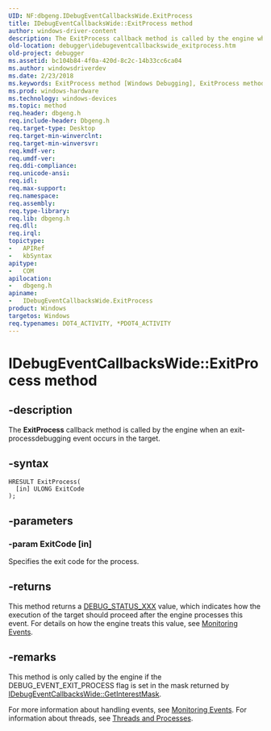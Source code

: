 ```yaml
---
UID: NF:dbgeng.IDebugEventCallbacksWide.ExitProcess
title: IDebugEventCallbacksWide::ExitProcess method
author: windows-driver-content
description: The ExitProcess callback method is called by the engine when an exit-processdebugging event occurs in the target.
old-location: debugger\idebugeventcallbackswide_exitprocess.htm
old-project: debugger
ms.assetid: bc104b84-4f0a-420d-8c2c-14b33cc6ca04
ms.author: windowsdriverdev
ms.date: 2/23/2018
ms.keywords: ExitProcess method [Windows Debugging], ExitProcess method [Windows Debugging], IDebugEventCallbacksWide interface, ExitProcess,IDebugEventCallbacksWide.ExitProcess, IDebugEventCallbacksWide, IDebugEventCallbacksWide interface [Windows Debugging], ExitProcess method, IDebugEventCallbacksWide::ExitProcess, dbgeng/IDebugEventCallbacksWide::ExitProcess, debugger.idebugeventcallbackswide_exitprocess
ms.prod: windows-hardware
ms.technology: windows-devices
ms.topic: method
req.header: dbgeng.h
req.include-header: Dbgeng.h
req.target-type: Desktop
req.target-min-winverclnt: 
req.target-min-winversvr: 
req.kmdf-ver: 
req.umdf-ver: 
req.ddi-compliance: 
req.unicode-ansi: 
req.idl: 
req.max-support: 
req.namespace: 
req.assembly: 
req.type-library: 
req.lib: dbgeng.h
req.dll: 
req.irql: 
topictype:
-	APIRef
-	kbSyntax
apitype:
-	COM
apilocation:
-	dbgeng.h
apiname:
-	IDebugEventCallbacksWide.ExitProcess
product: Windows
targetos: Windows
req.typenames: DOT4_ACTIVITY, *PDOT4_ACTIVITY
---
```


# IDebugEventCallbacksWide::ExitProcess method


## -description


The <b>ExitProcess</b> callback method is called by the engine when an exit-processdebugging event occurs in the target.


## -syntax


````
HRESULT ExitProcess(
  [in] ULONG ExitCode
);
````


## -parameters




### -param ExitCode [in]

Specifies the exit code for the process. 


## -returns



This method returns a <a href="https://msdn.microsoft.com/library/windows/hardware/ff541651">DEBUG_STATUS_XXX</a> value, which indicates how the execution of the target should proceed after the engine processes this event.  For details on how the engine treats this value, see <a href="https://msdn.microsoft.com/library/windows/hardware/ff552239">Monitoring Events</a>.




## -remarks



This method is only called by the engine if the DEBUG_EVENT_EXIT_PROCESS flag is set in the mask returned by <a href="https://msdn.microsoft.com/library/windows/hardware/ff550625">IDebugEventCallbacksWide::GetInterestMask</a>.

For more information about handling events, see <a href="https://msdn.microsoft.com/library/windows/hardware/ff552239">Monitoring Events</a>.  For information about threads, see <a href="https://msdn.microsoft.com/library/windows/hardware/ff558896">Threads and Processes</a>.



